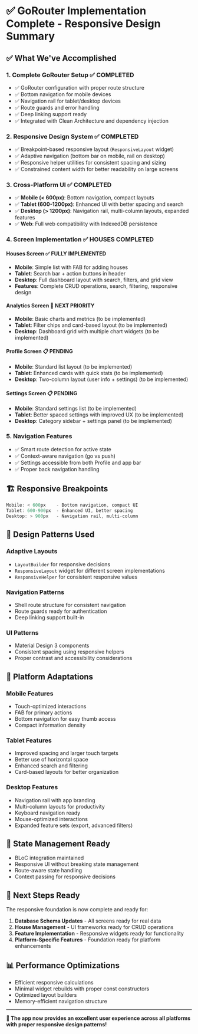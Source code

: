 # ✅ GoRouter Implementation Complete - Responsive Design Summary

## ✅ **What We've Accomplished**

### **1. Complete GoRouter Setup** ✅ **COMPLETED**

- ✅ GoRouter configuration with proper route structure
- ✅ Bottom navigation for mobile devices
- ✅ Navigation rail for tablet/desktop devices
- ✅ Route guards and error handling
- ✅ Deep linking support ready
- ✅ Integrated with Clean Architecture and dependency injection

### **2. Responsive Design System** ✅ **COMPLETED**

- ✅ Breakpoint-based responsive layout (`ResponsiveLayout` widget)
- ✅ Adaptive navigation (bottom bar on mobile, rail on desktop)
- ✅ Responsive helper utilities for consistent spacing and sizing
- ✅ Constrained content width for better readability on large screens

### **3. Cross-Platform UI** ✅ **COMPLETED**

- ✅ **Mobile (< 600px)**: Bottom navigation, compact layouts
- ✅ **Tablet (600-1200px)**: Enhanced UI with better spacing and search
- ✅ **Desktop (> 1200px)**: Navigation rail, multi-column layouts, expanded features
- ✅ **Web**: Full web compatibility with IndexedDB persistence

### **4. Screen Implementation** ✅ **HOUSES COMPLETED**

#### **Houses Screen** ✅ **FULLY IMPLEMENTED**

- **Mobile**: Simple list with FAB for adding houses
- **Tablet**: Search bar + action buttons in header
- **Desktop**: Full dashboard layout with search, filters, and grid view
- **Features**: Complete CRUD operations, search, filtering, responsive design

#### **Analytics Screen** 📝 **NEXT PRIORITY**

- **Mobile**: Basic charts and metrics (to be implemented)
- **Tablet**: Filter chips and card-based layout (to be implemented)
- **Desktop**: Dashboard grid with multiple chart widgets (to be implemented)

#### **Profile Screen** 📋 **PENDING**

- **Mobile**: Standard list layout (to be implemented)
- **Tablet**: Enhanced cards with quick stats (to be implemented)
- **Desktop**: Two-column layout (user info + settings) (to be implemented)

#### **Settings Screen** 📋 **PENDING**

- **Mobile**: Standard settings list (to be implemented)
- **Tablet**: Better spaced settings with improved UX (to be implemented)
- **Desktop**: Category sidebar + settings panel (to be implemented)

### **5. Navigation Features**

- ✅ Smart route detection for active state
- ✅ Context-aware navigation (go vs push)
- ✅ Settings accessible from both Profile and app bar
- ✅ Proper back navigation handling

## 🏗️ **Responsive Breakpoints**

```dart
Mobile: < 600px    - Bottom navigation, compact UI
Tablet: 600-900px  - Enhanced UI, better spacing
Desktop: > 900px   - Navigation rail, multi-column
```

## 🎨 **Design Patterns Used**

### **Adaptive Layouts**

- `LayoutBuilder` for responsive decisions
- `ResponsiveLayout` widget for different screen implementations
- `ResponsiveHelper` for consistent responsive values

### **Navigation Patterns**

- Shell route structure for consistent navigation
- Route guards ready for authentication
- Deep linking support built-in

### **UI Patterns**

- Material Design 3 components
- Consistent spacing using responsive helpers
- Proper contrast and accessibility considerations

## 📱 **Platform Adaptations**

### **Mobile Features**

- Touch-optimized interactions
- FAB for primary actions
- Bottom navigation for easy thumb access
- Compact information density

### **Tablet Features**

- Improved spacing and larger touch targets
- Better use of horizontal space
- Enhanced search and filtering
- Card-based layouts for better organization

### **Desktop Features**

- Navigation rail with app branding
- Multi-column layouts for productivity
- Keyboard navigation ready
- Mouse-optimized interactions
- Expanded feature sets (export, advanced filters)

## 🔄 **State Management Ready**

- BLoC integration maintained
- Responsive UI without breaking state management
- Route-aware state handling
- Context passing for responsive decisions

## 🚀 **Next Steps Ready**

The responsive foundation is now complete and ready for:

1. **Database Schema Updates** - All screens ready for real data
2. **House Management** - UI frameworks ready for CRUD operations
3. **Feature Implementation** - Responsive widgets ready for functionality
4. **Platform-Specific Features** - Foundation ready for platform enhancements

## 📊 **Performance Optimizations**

- Efficient responsive calculations
- Minimal widget rebuilds with proper const constructors
- Optimized layout builders
- Memory-efficient navigation structure

---

**🎯 The app now provides an excellent user experience across all platforms with proper responsive design patterns!**
